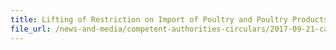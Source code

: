 ```yaml
---
title: Lifting of Restriction on Import of Poultry and Poultry Products from Pyrenees-Atlantiques, France 
file_url: /news-and-media/competent-authorities-circulars/2017-09-21-ca.pdf
---
```

